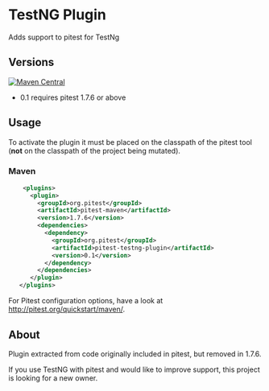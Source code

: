 # TestNG Plugin 

Adds support to pitest for TestNg

## Versions

[![Maven Central](https://maven-badges.herokuapp.com/maven-central/org.pitest/pitest-testng-plugin/badge.svg?style=flat)](https://maven-badges.herokuapp.com/maven-central/org.pitest/pitest-testng-plugin)

* 0.1 requires pitest 1.7.6 or above

## Usage

To activate the plugin it must be placed on the classpath of the pitest tool (**not** on the classpath of the project being mutated).

### Maven

```xml
    <plugins>
      <plugin>
        <groupId>org.pitest</groupId>
        <artifactId>pitest-maven</artifactId>
        <version>1.7.6</version>
        <dependencies>
          <dependency>
            <groupId>org.pitest</groupId>
            <artifactId>pitest-testng-plugin</artifactId>
            <version>0.1</version>
          </dependency>
        </dependencies>
      </plugin>
   </plugins>
```
For Pitest configuration options, have a look at http://pitest.org/quickstart/maven/.


## About

Plugin extracted from code originally included in pitest, but removed in 1.7.6.

If you use TestNG with pitest and would like to improve support, this project is looking for a new owner.
